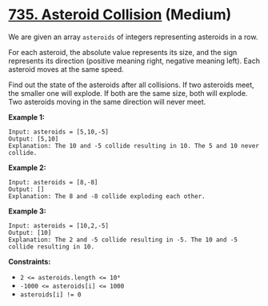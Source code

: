 # [735. Asteroid Collision][link] (Medium)

[link]: https://leetcode.com/problems/asteroid-collision/

We are given an array `asteroids` of integers representing asteroids in a row.

For each asteroid, the absolute value represents its size, and the sign represents its direction
(positive meaning right, negative meaning left). Each asteroid moves at the same speed.

Find out the state of the asteroids after all collisions. If two asteroids meet, the smaller one
will explode. If both are the same size, both will explode. Two asteroids moving in the same
direction will never meet.

**Example 1:**

```
Input: asteroids = [5,10,-5]
Output: [5,10]
Explanation: The 10 and -5 collide resulting in 10. The 5 and 10 never collide.
```

**Example 2:**

```
Input: asteroids = [8,-8]
Output: []
Explanation: The 8 and -8 collide exploding each other.
```

**Example 3:**

```
Input: asteroids = [10,2,-5]
Output: [10]
Explanation: The 2 and -5 collide resulting in -5. The 10 and -5 collide resulting in 10.
```

**Constraints:**

- `2 <= asteroids.length <= 10⁴`
- `-1000 <= asteroids[i] <= 1000`
- `asteroids[i] != 0`
